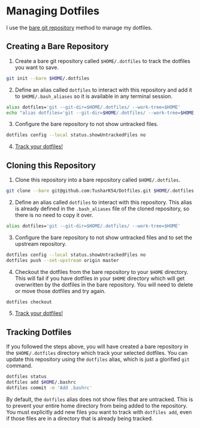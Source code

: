 # Managing Dotfiles
I use the [bare git repository](https://www.atlassian.com/git/tutorials/dotfiles) method to manage my dotfiles.

## Creating a Bare Repository

1. Create a bare git repository called `$HOME/.dotfiles` to track the dotfiles you want to save.
```bash
git init --bare $HOME/.dotfiles
```

2. Define an alias called `dotfiles` to interact with this repository and add it to `$HOME/.bash_aliases` so it is available in any terminal session.
```bash
alias dotfiles='git --git-dir=$HOME/.dotfiles/ --work-tree=$HOME'
echo "alias dotfiles='git --git-dir=$HOME/.dotfiles/ --work-tree=$HOME'" >> $HOME/.bash_aliases
```

3. Configure the bare repository to not show untracked files.
```bash
dotfiles config --local status.showUntrackedFiles no
```

4. [Track your dotfiles!](#tracking-dotfiles)

## Cloning this Repository

1. Clone this repository into a bare repository called `$HOME/.dotfiles`.
```bash
git clone --bare git@github.com:TusharK54/Dotfiles.git $HOME/.dotfiles
```

2. Define an alias called `dotfiles` to interact with this repository. This alias is already defined in the `.bash_aliases` file of the cloned repository, so there is no need to copy it over.
```bash
alias dotfiles='git --git-dir=$HOME/.dotfiles/ --work-tree=$HOME'
```

3. Configure the bare repository to not show untracked files and to set the upstream repository.
```bash
dotfiles config --local status.showUntrackedFiles no
dotfiles push --set-upstream origin master
```

4. Checkout the dotfiles from the bare repository to your `$HOME` directory. This will fail if you have dotfiles in your `$HOME` directory which will get overwritten by the dotfiles in the bare repository. You will need to delete or move those dotfiles and try again.
```bash
dotfiles checkout
```

5. [Track your dotfiles!](#tracking-dotfiles)

## <a name="tracking-dotfiles">Tracking Dotfiles</a>

If you followed the steps above, you will have created a bare repository in the `$HOME/.dotfiles` directory which track your selected dotfiles. You can update this repository using the `dotfiles` alias, which is just a glorified `git` command.
```bash
dotfiles status
dotfiles add $HOME/.bashrc
dotfiles commit -m 'Add .bashrc'
```
By default, the `dotfiles` alias does not show files that are untracked. This is to prevent your entire home directory from being added to the repository. You must explicitly add new files you want to track with `dotfiles add`, even if those files are in a directory that is already being tracked.
